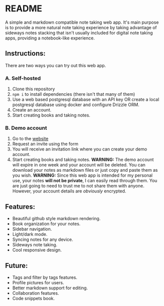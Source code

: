 # README
A simple and markdown compatible note taking web app. It's main purpose is to provide a more natural note taking experience by taking advantage of sideways notes stacking that isn't usually included for digital note taking apps, providing a notebook-like experience.

## Instructions:
There are two ways you can try out this web app.

### A. Self-hosted
1. Clone this repository
2. `npm i` to install dependencies (there isn't that many of them)
3. Use a web based postgresql database with an API key OR create a local postgresql database using docker and configure Drizzle ORM.
4. Create an account.
5. Start creating books and taking notes.

### B. Demo account
1. Go to the [website](https://tabulanotes.vercel.app)
2. Request an invite using the form
3. You will receive an invitation link where you can create your demo account.
4. Start creating books and taking notes.
**WARNING:** The demo account will expire in one week and your account will be deleted. You can download your notes as markdown files or just copy and paste them as you wish.
**WARNING:** Since this web app is intended for my personal use, your notes **will not be private**, I can easily read through them. You are just going to need to trust me to not share them with anyone. However, your account details are *obviously* encrypted.

## Features:
- Beautiful github style markdown rendering.
- Book organization for your notes.
- Sidebar navigation.
- Light/dark mode.
- Syncing notes for any device.
- Sideways note taking.
- Cool responsive design.

## Future:
- Tags and filter by tags features.
- Profile pictures for users.
- Better markdown support for editing.
- Collaboration features.
- Code snippets book.
